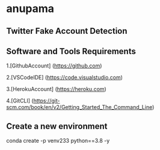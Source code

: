 # anupama
## Twitter Fake Account Detection

## Software and Tools Requirements

1.[GithubAccount] (https://github.com)

2.[VSCodeIDE] (https://code.visualstudio.com)

3.[HerokuAccount] (https://heroku.com)

4.[GitCLI] (https://git-scm.com/book/en/v2/Getting_Started_The_Command_Line)

## Create a new environment


conda create -p venv233 python==3.8 -y

